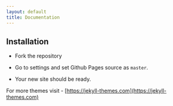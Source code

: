 ```yaml
---
layout: default
title: Documentation
---
```


## Installation

* Fork the repository

* Go to settings and set Github Pages source as ``master``.

* Your new site should be ready.

For more themes visit - [https://jekyll-themes.com](https://jekyll-themes.com)
